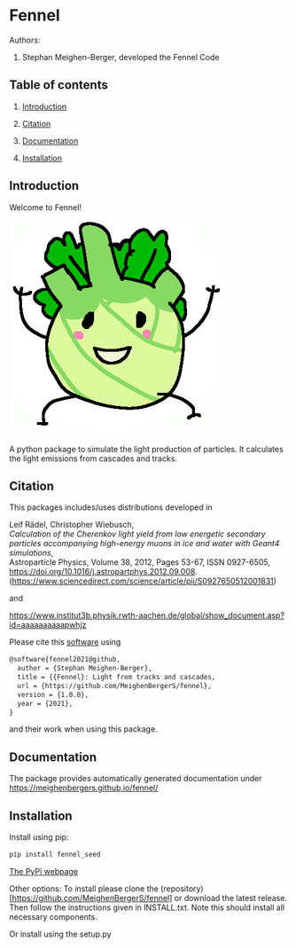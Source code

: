 # Fennel

Authors:

1. Stephan Meighen-Berger, developed the Fennel Code

## Table of contents

1. [Introduction](#introduction)

2. [Citation](#citation)

3. [Documentation](#documentation)

4. [Installation](#installation)

## Introduction <a name="introduction"></a>

Welcome to Fennel!

![Logo](images/Fennel.png)

A python package to simulate the light production of particles.
It calculates the light emissions from cascades and tracks.

## Citation <a name="citation"></a>

This packages includes/uses distributions developed in

Leif Rädel, Christopher Wiebusch,\
*Calculation of the Cherenkov light yield from low energetic secondary particles accompanying high-energy muons in ice and water with Geant4 simulations*,\
Astroparticle Physics,
Volume 38,
2012,
Pages 53-67,
ISSN 0927-6505,\
https://doi.org/10.1016/j.astropartphys.2012.09.008.
(https://www.sciencedirect.com/science/article/pii/S0927650512001831)

and

https://www.institut3b.physik.rwth-aachen.de/global/show_document.asp?id=aaaaaaaaaapwhjz

Please cite this [software](https://github.com/MeighenBergerS/fennel) using
```
@software{fennel2021@github,
  author = {Stephan Meighen-Berger},
  title = {{Fennel}: Light from tracks and cascades,
  url = {https://github.com/MeighenBergerS/fennel},
  version = {1.0.0},
  year = {2021},
}
```

and their work when using this package.

## Documentation <a name="documentation"></a>

The package provides automatically generated documentation under 
https://meighenbergers.github.io/fennel/

## Installation <a name="installation"></a>

Install using pip:
```python
pip install fennel_seed
```
[The PyPi webpage](https://pypi.org/project/fennel-seed/)

Other options:
To install please clone the (repository)[https://github.com/MeighenBergerS/fennel] or download the latest release. Then
follow the instructions given in INSTALL.txt.
Note this should install all necessary components.

Or install using the setup.py
